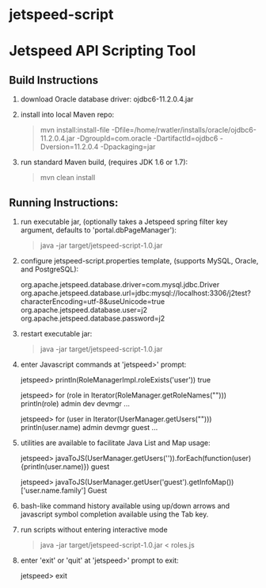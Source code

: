 jetspeed-script
===============

Jetspeed API Scripting Tool
============================

Build Instructions
------------------
1. download Oracle database driver: ojdbc6-11.2.0.4.jar

2. install into local Maven repo:


    > mvn install:install-file -Dfile=/home/rwatler/installs/oracle/ojdbc6-11.2.0.4.jar -DgroupId=com.oracle -DartifactId=ojdbc6 -Dversion=11.2.0.4 -Dpackaging=jar


3. run standard Maven build, (requires JDK 1.6 or 1.7):


    > mvn clean install


Running Instructions:
---------------------

1. run executable jar, (optionally takes a Jetspeed spring filter key argument, defaults to 'portal.dbPageManager'):


    > java -jar target/jetspeed-script-1.0.jar


2. configure jetspeed-script.properties template, (supports MySQL, Oracle, and PostgreSQL):


    org.apache.jetspeed.database.driver=com.mysql.jdbc.Driver
    org.apache.jetspeed.database.url=jdbc:mysql://localhost:3306/j2test?characterEncoding=utf-8&amp;useUnicode=true
    org.apache.jetspeed.database.user=j2
    org.apache.jetspeed.database.password=j2


3. restart executable jar:


    > java -jar target/jetspeed-script-1.0.jar


4. enter Javascript commands at 'jetspeed>' prompt:


    jetspeed> println(RoleManagerImpl.roleExists('user'))
    true


    jetspeed> for (role in Iterator(RoleManager.getRoleNames(""))) println(role)
    admin
    dev
    devmgr
    ...

    jetspeed> for (user in Iterator(UserManager.getUsers(""))) println(user.name)
    admin
    devmgr
    guest
    ...

5. utilities are available to facilitate Java List and Map usage:

    jetspeed> javaToJS(UserManager.getUsers('')).forEach(function(user){println(user.name)})
    guest

    jetspeed> javaToJS(UserManager.getUser('guest').getInfoMap())['user.name.family']
    Guest

6. bash-like command history available using up/down arrows and javascript symbol completion available using the Tab key.


7. run scripts without entering interactive mode 


    > java -jar target/jetspeed-script-1.0.jar < roles.js


8. enter 'exit' or 'quit' at 'jetspeed>' prompt to exit:


    jetspeed> exit
